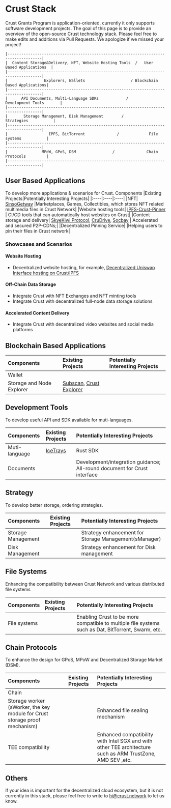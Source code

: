 # Crust Stack
Crust Grants Program is application-oriented, currently it only supports software development projects. The goal of this page is to provide an overview of the open-source Crust technology stack. Please feel free to make edits and additions via Pull Requests. We apologize if we missed your project!


<!-- markdownlint-disable MD040 -->
```
|-------------------------------------------------------------------------------------|
|  Content Storage&Delivery, NFT, Website Hosting Tools  /   User Based Applications  |
|-------------------------------------------------------------------------------------|
|                Explorers, Wallets                    / Blockchain Based Applications|
|-------------------------------------------------------------------------------------|
|      API Documents, Multi-Language SDKs            /        Development Tools       |
|-------------------------------------------------------------------------------------|
|       Storage Management, Disk Management        /             Strategies           |
|-------------------------------------------------------------------------------------|
|                  IPFS, BitTorrent              /             File systems           |
|-------------------------------------------------------------------------------------|
|               MPoW, GPoS, DSM                /              Chain Protocols         |
|-------------------------------------------------------------------------------------|
```


## User Based Applications
To develop more applications & scenarios for Crust.
Components |Existing Projects|Potentially Interesting Projects|
|:----|:----|:----|
|NFT|  [SinsoGetway](https://github.com/Sinsogetway)  |Marketplaces, Games, Collectibles, which stores NFT related multimedia files in Crust Network|
|Website hosting tools| [IPFS-Crust-Pinner](https://github.com/crustio/ipfs-crust-pinner)   | CI/CD tools that can automatically host websites on Crust|
|Content storage and delivery| [SkyeKiwi Protocol](http://skye.kiwi/), [CruDrive](https://github.com/crudrive), [Socbay](http://socbay.io)   | Accelerated and secured P2P-CDNs;|
|Decentralized Pinning Service|    |Helping users to pin their files in Crust network|
### Showcases and Scenarios
#### Website Hosting
* Decentralized website hosting, for example, [Decentralized Uniswap Interface hosting on Crust/IPFS](https://medium.com/crustnetwork/decentralized-uniswap-interface-hosting-on-ipfs-18a78d1209ac)

#### Off-Chain Data Storage
* Integrate Crust with NFT Exchanges and NFT minting tools
* Integrate Crust with decentralized full-node data storage solutions
  
#### Accelerated Content Delivery
* Integrate Crust with decentralized video websites and social media platforms

## Blockchain Based Applications
Components |Existing Projects|Potentially Interesting Projects|
|:----|:----|:----|
|Wallet|    |    |
|Storage and Node Explorer|  [Subscan](https://subscan.io/), [Crust Explorer](https://github.com/HuaZhuangNan/crust-explorer)  |    |

## Development Tools
To develop useful API and SDK available for muti-languages.

Components |Existing Projects|Potentially Interesting Projects|
|:----|:----|:----|
| Muti-language |  [IceTrays](https://github.com/IceTrays)  |Rust SDK|
| Documents |    | Development/integration guidance; All-round document for Crust interface  |


## Strategy
To develop better storage, ordering strategies.

Components |Existing Projects|Potentially Interesting Projects|
|:----|:----|:----|
|  Storage Management  |    | Strategy enhancement for Storage Management(sManager)   |
|  Disk Management  |    | Strategy enhancement for Disk management    |


## File Systems
Enhancing the compatibility between Crust Network and various distributed file systems

Components |Existing Projects|Potentially Interesting Projects|
|:----|:----|:----|
|  File systems   |    |  Enabling Crust to be more compatible to multiple file systems such as Dat, BitTorrent, Swarm, etc.  |


## Chain Protocols
To enhance the design for GPoS,  MPoW and Decentralized Storage Market (DSM).

Components |Existing Projects|Potentially Interesting Projects|
|:----|:----|:----|
|Chain |    |    |
|Storage worker (sWorker, the key module for Crust storage proof mechanism)|    |Enhanced file sealing mechanism|
|TEE compatibility|    |Enhanced compatibility with Intel SGX and with other TEE architecture such as ARM TrustZone, AMD SEV ,etc.|

## Others
If your idea is important for the decentralized cloud ecosystem, but it is not currently in this stack, please feel free to write to hi@crust.network to let us know.
